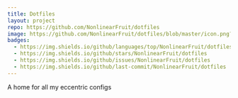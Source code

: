 ```yaml
---
title: Dotfiles
layout: project
repo: https://github.com/NonlinearFruit/dotfiles
image: https://github.com/NonlinearFruit/dotfiles/blob/master/icon.png?raw=true
badges:
  - https://img.shields.io/github/languages/top/NonlinearFruit/dotfiles
  - https://img.shields.io/github/stars/NonlinearFruit/dotfiles
  - https://img.shields.io/github/issues/NonlinearFruit/dotfiles
  - https://img.shields.io/github/last-commit/NonlinearFruit/dotfiles
---
```


A home for all my eccentric configs
